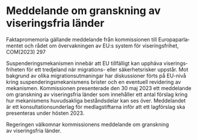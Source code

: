 # Meddelande om granskning av viseringsfria länder

Faktapromemoria gällande med­delande från kom­missionen till Europa­parla­mentet och rådet om över­vak­ningen av EU:s system för viserings­frihet, COM(2023) 297

Suspenderings­mekanismen innebär att EU tillfälligt kan upphäva viserings­friheten för ett tredje­land när migrations- eller säkerhets­risker uppstår. Mot bakgrund av olika migrations­utmaningar har diskus­sioner förts på EU-nivå kring suspen­derings­meka­nismens brister och en eventuell revidering av meka­nismen. Kom­missionen presen­terade den 30 maj 2023 ett med­delande om gransk­ning av viserings­fria länder som inne­håller ett antal förslag kring hur meka­nismens huvud­sakliga bestånds­delar kan ses över. Med­delandet är ett konsultations­underlag för med­lag­stiftarna inför att ett lag­förslag ska presen­teras under hösten 2023.

Regeringen välkomnar kom­missionens med­delande om gransk­ning av viserings­fria länder.
